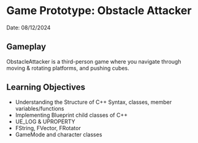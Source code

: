 # Game Prototype: Obstacle Attacker
  Date: 08/12/2024

## Gameplay
ObstacleAttacker is a third-person game where you navigate through moving & rotating platforms, and pushing cubes. 

## Learning Objectives
- Understanding the Structure of C++ Syntax, classes, member variables/functions
- Implementing Blueprint child classes of C++
-  UE_LOG & UPROPERTY
- FString, FVector, FRotator
-  GameMode and character classes
